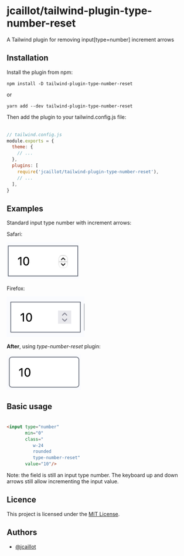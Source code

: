 # jcaillot/tailwind-plugin-type-number-reset

A Tailwind plugin for removing input[type=number] increment arrows

## Installation

Install the plugin from npm:

```shell
npm install -D tailwind-plugin-type-number-reset
```
or
```shell
yarn add --dev tailwind-plugin-type-number-reset
```

Then add the plugin to your tailwind.config.js file:

```JavaScript

// tailwind.config.js
module.exports = {
  theme: {
    // ...
  },
  plugins: [
    require('jcaillot/tailwind-plugin-type-number-reset'),
    // ...
  ],
}

```

## Examples

Standard input type number with increment arrows:

Safari:

![Before in Safari](img/before-safari.png)

Firefox:

![Before in Firefox](img/before-firefox.png)

**After**, using _type-number-reset_ plugin:

![After in Safari](img/after.png)

## Basic usage

```HTML

<input type="number"
       min="0"
       class="
          w-24 
          rounded 
          type-number-reset"
       value="10"/>
```

Note: the field is still an input type number. The keyboard up and down arrows
still allow incrementing the input value.

## Licence

This project is licensed under the [MIT License](./LICENSE).

## Authors

- [@jcaillot](http://chaman.ca)

